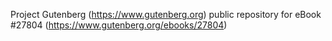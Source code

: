 Project Gutenberg (https://www.gutenberg.org) public repository for eBook #27804 (https://www.gutenberg.org/ebooks/27804)
